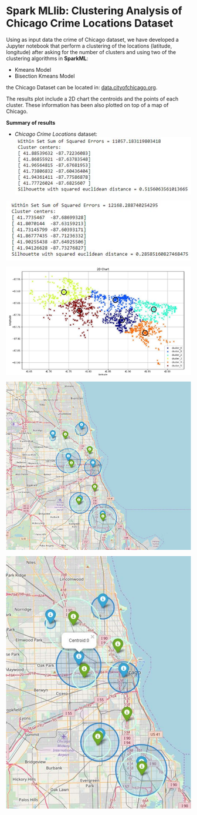 # Spark MLlib: Clustering Analysis of Chicago Crime Locations Dataset

Using as input data the crime of Chicago dataset, we have developed a Jupyter notebook that perform a clustering of the locations (latitude, longitude) after asking for the number of clusters and using two of the clustering algorithms in **SparkML**:
- Kmeans Model
- Bisection Kmeans Model

the Chicago Dataset can be located in: [data.cityofchicago.org](https://data.cityofchicago.org/Public-Safety/Crimes-2001-to-present/ijzp-q8t2).

The results plot include a 2D chart the centroids and the points of each cluster. These information has been also plotted on top of a map of Chicago.


**Summary of results**
- *Chicago Crime Locations* dataset:
![results_scores](./pictures/image5_kmeans.JPG)

![results_scores](./pictures/image4_bisection.JPG)


![results_scores](./pictures/image1.JPG)

![results_scores](./pictures/image2.JPG)

![results_scores](./pictures/image3.JPG)


